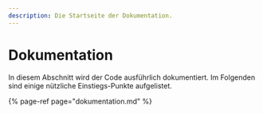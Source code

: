 ```yaml
---
description: Die Startseite der Dokumentation.
---
```


# Dokumentation

In diesem Abschnitt wird der Code ausführlich dokumentiert. Im Folgenden sind einige nützliche Einstiegs-Punkte aufgelistet.

{% page-ref page="dokumentation.md" %}



